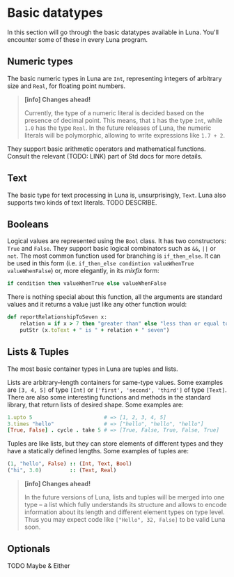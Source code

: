 Basic datatypes
===============

In this section will go through the basic datatypes available in Luna. You'll encounter some of these in every Luna program.

Numeric types
-------------

The basic numeric types in Luna are `Int`, representing integers of arbitrary size and `Real`, for floating point numbers.

> **[info] Changes ahead!**
>
> Currently, the type of a numeric literal is decided based on the presence of decimal point. This means, that `1` has the type `Int`, while `1.0` has the type `Real`. In the future releases of Luna, the numeric literals will be polymorphic, allowing to write expressions like `1.7 + 2`.

They support basic arithmetic operators and mathematical functions. Consult the relevant (TODO: LINK) part of Std docs for more details.

Text
----

The basic type for text processing in Luna is, unsurprisingly, `Text`. Luna also supports two kinds of text literals. TODO DESCRIBE.

Booleans
--------
Logical values are represented using the `Bool` class. It has two constructors: `True` and `False`. They support basic logical combinators such as `&&`, `||` or `not`. The most common function used for branching is `if_then_else`. It can be used in this form (i.e. `if_then_else condintion valueWhenTrue valueWhenFalse`) or, more elegantly, in its _mixfix_ form:

```ruby
if condition then valueWhenTrue else valueWhenFalse
```

There is nothing special about this function, all the arguments are standard values and it returns a value just like any other function would:

```ruby
def reportRelationshipToSeven x:
    relation = if x > 7 then "greater than" else "less than or equal to"
    putStr (x.toText + " is " + relation + " seven")
```



Lists & Tuples
--------------

The most basic container types in Luna are tuples and lists.

Lists are arbitrary–length containers for same-type values. Some examples are `[3, 4, 5]` of type `[Int]` or `['first', 'second', 'third']` of type ``[Text]``. There are also some interesting functions and methods in the standard library, that return lists of desired shape. Some examples are:

```ruby
1.upto 5                       # => [1, 2, 3, 4, 5]
3.times "hello"                # => ["hello", "hello", "hello"]
[True, False] . cycle . take 5 # => [True, False, True, False, True]
```

Tuples are like lists, but they can store elements of different types and they have a statically defined lengths. Some examples of tuples are:

```ruby
(1, "hello", False) :: (Int, Text, Bool)
("hi", 3.0)         :: (Text, Real)
```

> **[info] Changes ahead!**
>
> In the future versions of Luna, lists and tuples will be merged into one type – a list which fully understands its structure and allows to encode information about its length and different element types on type level. Thus you may expect code like ``["Hello", 32, False]`` to be valid Luna soon.


Optionals
---------

TODO Maybe & Either
